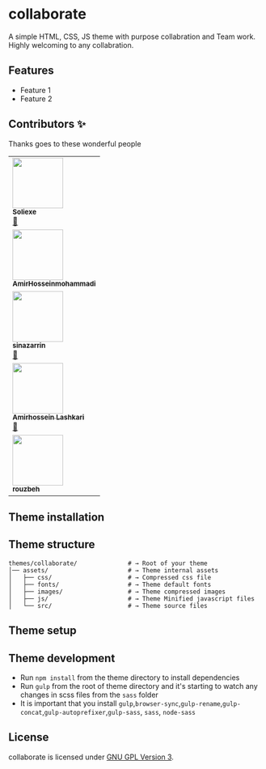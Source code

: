 # collaborate

A simple HTML, CSS, JS theme with purpose collabration and Team work. Highly welcoming to any collabration.

## Features

-   Feature 1
-   Feature 2

## Contributors ✨

Thanks goes to these wonderful people

<!-- ALL-CONTRIBUTORS-LIST:START - Do not remove or modify this section -->

<!-- prettier-ignore-start -->
<!-- markdownlint-disable -->
<table>
  <tbody>
  <tr>
    <td><a href="https://github.com/soli-exe"><img src="https://avatars.githubusercontent.com/u/76008453?v=4" width="100px;" alt=""/><br /><sub><b>Soliexe</b></sub></a><br /><a href="mailto:sja.exe@gmail.com" title="mail">📧</a></td>
  </tr>

  <tr>
    <td><a href="https://github.com/Amirhosseinalpha"><img src="https://avatars.githubusercontent.com/u/85582678?v=4" width="100px;" alt=""/><br /><sub><b>AmirHosseinmohammadi</b></sub></a><br /></td>
  </tr>
  
  <tr>
    <td><a href="https://github.com/sinazarrin"><img src="https://avatars.githubusercontent.com/u/93072821?v=4" width="100px;" alt=""/><br /><sub><b>sinazarrin</b></sub></a><br /><a href="mailto:goldmontain8@gmail.com" title="mail">📧</a></td>
  </tr>

  <tr>
    <td><a href="https://github.com/Whh-32"><img src="https://avatars.githubusercontent.com/u/94436346?v=4" width="100px;" alt=""/><br /><sub><b>Amirhossein Lashkari
  </b></sub></a><br /><a href="mailto:am.lashkari2017@gmail.com" title="mail">📧</a></td>
  </tr>

  <tr>
    <td><a href="https://github.com/rouzbeh-tl"><img src="https://avatars.githubusercontent.com/u/95648052?v=4" width="100px;" alt=""/><br /><sub><b>rouzbeh
  </b></sub></a><br /></td>
  </tr>
  </tbody>
</table>

<!-- markdownlint-restore -->
<!-- prettier-ignore-end -->

<!-- ALL-CONTRIBUTORS-LIST:END -->

## Theme installation

## Theme structure

```shell
themes/collaborate/              # → Root of your theme
│── assets/                      # → Theme internal assets
│   ├── css/                     # → Compressed css file
│   ├── fonts/                   # → Theme default fonts
│   ├── images/                  # → Theme compressed images
│   ├── js/                      # → Theme Minified javascript files
│   └── src/                     # → Theme source files
```

## Theme setup

## Theme development

-   Run `npm install` from the theme directory to install dependencies
-   Run `gulp` from the root of theme directory and it's starting to watch any changes in scss files from the `sass` folder
-   It is important that you install `gulp`,`browser-sync`,`gulp-rename`,`gulp-concat`,`gulp-autoprefixer`,`gulp-sass`, `sass`, `node-sass`

## License

collaborate is licensed under [GNU GPL Version 3](LICENSE).
